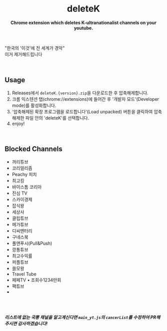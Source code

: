 <div align="center">

<h1>deleteK</h1>

**Chrome extension which deletes K-ultranationalist channels on your youtube.**

</div>
<br>

"한국의 '이것'에 전 세계가 경악"<br>
이거 제거해드립니다

<br>

## Usage
1. Releases에서 `deleteK.{version}.zip`을 다운로드한 후 압축해제합니다.
2. 크롬 익스텐션 탭(chrome://extensions)에 들어간 후 '개발자 모드'(Developer mode)를 활성화합니다.
3. '압축해제된 확장 프로그램을 로드합니다'(Load unpacked) 버튼을 클릭하여 압축해제한 파일 안의 'deleteK'를 선택합니다.
4. enjoy!

<br>

## Blocked Channels
- 꺼리튜브
- 코리얼리즘
- Peachy 피치
- 최고킹
- 바이스톰 코리아
- 진심 TV
- 스카이경제
- 잡식왕
- 세상사
- 클립튜브
- 메가튜브
- 디씨멘터리
- 구네스북
- 풀앤푸시(Pull&Push)
- 깡통튜브
- 최고수익률
- 퍼플튜브
- 쓸모왕
- Travel Tube
- 페페TV • 조회수1234만회
- 팩튜브
- 

<br>
<br>

_**리스트에 없는 국뽕 채널을 알고계신다면 `main_yt.js`의 `cancerList`를 수정하여 PR해주시면 감사하겠습니다!**_
